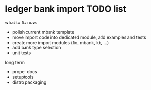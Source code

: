 # ledger bank import TODO list

what to fix now:

 * polish current mbank template
 * move import code into dedicated module, add examples and tests
 * create more import modules (fio, mbank, kb, ...)
 * add bank type selection
 * unit tests

long term:

 * proper docs
 * setuptools
 * distro packaging

